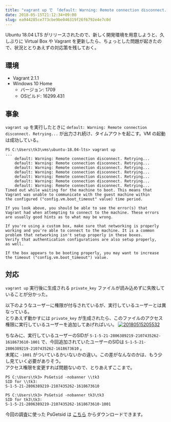 ```yaml
---
title: "vagrant up で 「default: Warning: Remote connection disconnect. Retrying...」が出力し続け、失敗する"
date: 2018-05-15T21:12:34+09:00
slug: ea944285ce773cbe9be046319f26f6792e4e7c0d
---
```


Ubuntu 18.04 LTS がリリースされたので、新しく開発環境を用意しようと、久しぶりに Virtual Box や Vagrant を更新したら、ちょっとした問題が起きたので、状況ととりあえずの対応策を残しておく。

## 環境

- Vagrant 2.1.1
- Windows 10 Home
  - バージョン: 1709
  - OSビルド: 16299.431

## 事象
`vagrant up` を実行したときに `default: Warning: Remote connection disconnect. Retrying...` が出力され続け、タイムアウトを起こす。VM の起動は成功している。

```
PS C:\Users\tk3\vms\ubuntu-18.04-lts> vagrant up
...
    default: Warning: Remote connection disconnect. Retrying...
    default: Warning: Remote connection disconnect. Retrying...
    default: Warning: Remote connection disconnect. Retrying...
    default: Warning: Remote connection disconnect. Retrying...
    default: Warning: Remote connection disconnect. Retrying...
    default: Warning: Remote connection disconnect. Retrying...
    default: Warning: Remote connection disconnect. Retrying...
Timed out while waiting for the machine to boot. This means that
Vagrant was unable to communicate with the guest machine within
the configured ("config.vm.boot_timeout" value) time period.

If you look above, you should be able to see the error(s) that
Vagrant had when attempting to connect to the machine. These errors
are usually good hints as to what may be wrong.

If you're using a custom box, make sure that networking is properly
working and you're able to connect to the machine. It is a common
problem that networking isn't setup properly in these boxes.
Verify that authentication configurations are also setup properly,
as well.

If the box appears to be booting properly, you may want to increase
the timeout ("config.vm.boot_timeout") value.
```


## 対応

`vagrant up` 実行後に生成される `private_key` ファイルが読み込めずに失敗していることが分かった。  


以下のようなユーザーに権限が付与されているが、実行しているユーザーとは異なっている。  
とりあえず動かすには `private_key` が生成されたら、このファイルのアクセス権限に実行しているユーザーを追加してあげればいい。
<a href="http://f.hatena.ne.jp/qtakamitsu/20180515205532"><img src="https://cdn-ak.f.st-hatena.com/images/fotolife/q/qtakamitsu/20180515/20180515205532.png" alt="20180515205532"></a>


ちなみに、実行しているユーザーのSIDが `S-1-5-21-2806389219-2107435262-1618673610-1001` で、今回追加されていたユーザーのSIDは `S-1-5-21-2806389219-2107435262-1618673610` 。  
末尾に `-1001` がついているかいないかの違い。この差がなんなのかは、もう少し見ていく必要がありそう。  
アクセス権限を変更すれば問題ないので、とりあえずここまで。


```
PS C:\Users\tk3> PsGetsid -nobanner \\tk3
SID for \\tk3:
S-1-5-21-2806389219-2107435262-1618673610

PS C:\Users\tk3> PsGetsid -nobanner tk3\tk3
SID for tk3\tk3:
S-1-5-21-2806389219-2107435262-1618673610-1001

```

今回の調査に使った PsGetsid は [こちら](https://docs.microsoft.com/en-us/sysinternals/downloads/psgetsid) からダウンロードできます。


